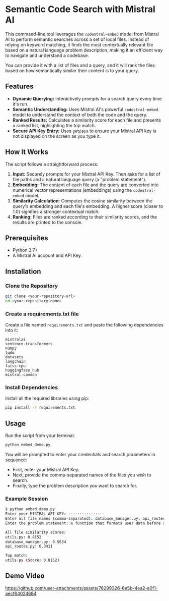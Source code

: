 # Semantic Code Search with Mistral AI

This command-line tool leverages the `codestral-embed` model from Mistral AI to perform semantic searches across a set of local files. Instead of relying on keyword matching, it finds the most contextually relevant file based on a natural language problem description, making it an efficient way to navigate and understand a codebase.

You can provide it with a list of files and a query, and it will rank the files based on how semantically similar their content is to your query.

## Features

- **Dynamic Querying:** Interactively prompts for a search query every time it's run.
- **Semantic Understanding:** Uses Mistral AI's powerful `codestral-embed` model to understand the context of both the code and the query.
- **Ranked Results:** Calculates a similarity score for each file and presents a ranked list, highlighting the top match.
- **Secure API Key Entry:** Uses `getpass` to ensure your Mistral API key is not displayed on the screen as you type it.

## How It Works

The script follows a straightforward process:

1. **Input:** Securely prompts for your Mistral API Key. Then asks for a list of file paths and a natural language query (a "problem statement").
2. **Embedding:** The content of each file and the query are converted into numerical vector representations (embeddings) using the `codestral-embed` model.
3. **Similarity Calculation:** Computes the cosine similarity between the query's embedding and each file's embedding. A higher score (closer to 1.0) signifies a stronger contextual match.
4. **Ranking:** Files are ranked according to their similarity scores, and the results are printed to the console.

## Prerequisites

- Python 3.7+
- A Mistral AI account and API Key.

## Installation

### Clone the Repository
```bash
git clone <your-repository-url>
cd <your-repository-name>
```

### Create a requirements.txt file
Create a file named `requirements.txt` and paste the following dependencies into it:

```
mistralai
sentence-transformers
numpy
tqdm
datasets
langchain
faiss-cpu
huggingface_hub
mistral-common
```

### Install Dependencies
Install all the required libraries using pip:
```bash
pip install -r requirements.txt
```

## Usage

Run the script from your terminal:
```bash
python embed_demo.py
```
You will be prompted to enter your credentials and search parameters in sequence:

- First, enter your Mistral API Key.
- Next, provide the comma-separated names of the files you wish to search.
- Finally, type the problem description you want to search for.

### Example Session
```bash
$ python embed_demo.py
Enter your MISTRAL_API_KEY: ················
Enter all file names (comma-separated): database_manager.py, api_routes.py, utils.py
Enter the problem statement: a function that formats user data before saving it to the database

All file similarity scores:
utils.py: 0.8152
database_manager.py: 0.5634
api_routes.py: 0.3411

Top match:
utils.py (Score: 0.8152)
```
## Demo Video
https://github.com/user-attachments/assets/76299326-6e5b-4ea2-a0f1-aecf64024684
